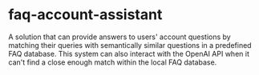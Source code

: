 # faq-account-assistant
A solution that can provide answers to users' account questions by matching their queries with semantically similar questions in a predefined FAQ database. This system can also interact with the OpenAI API when it can't find a close enough match within the local FAQ database.
